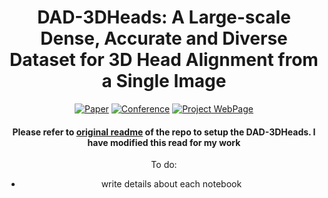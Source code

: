 <div align="center">

# DAD-3DHeads: A Large-scale Dense, Accurate and Diverse Dataset for 3D Head Alignment from a Single Image

[![Paper](https://img.shields.io/badge/arXiv-2204.03688-brightgreen)](https://arxiv.org/abs/2204.03688)
[![Conference](https://img.shields.io/badge/CVPR-2022-blue)](https://cvpr2022.thecvf.com)
[![Project WebPage](https://img.shields.io/badge/Project-webpage-%23fc4d5d)](https://www.pinatafarm.com/research/dad-3dheads/)

#### Please refer to [original readme](https://github.com/PinataFarms/DAD-3DHeads/blob/main/README.md) of the repo to setup the DAD-3DHeads. I have modified this read for my work

To do:
- write details about each notebook
